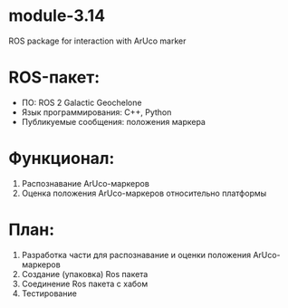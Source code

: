 # module-3.14   
ROS package for interaction with ArUco marker

# ROS-пакет:    
* ПО: ROS 2 Galactic Geochelone  
* Язык программирования: C++, Python  
* Публикуемые сообщения: положения маркера  

# Функционал:    
1.	Распознавание ArUco-маркеров 
2.	Оценка положения ArUco-маркеров относительно платформы

# План:   
1.	Разработка части для распознавание и оценки положения ArUco-маркеров 
2.	Создание (упаковка) Ros пакета 
3.	Соединение Ros пакета с хабом 
4.	Тестирование 
